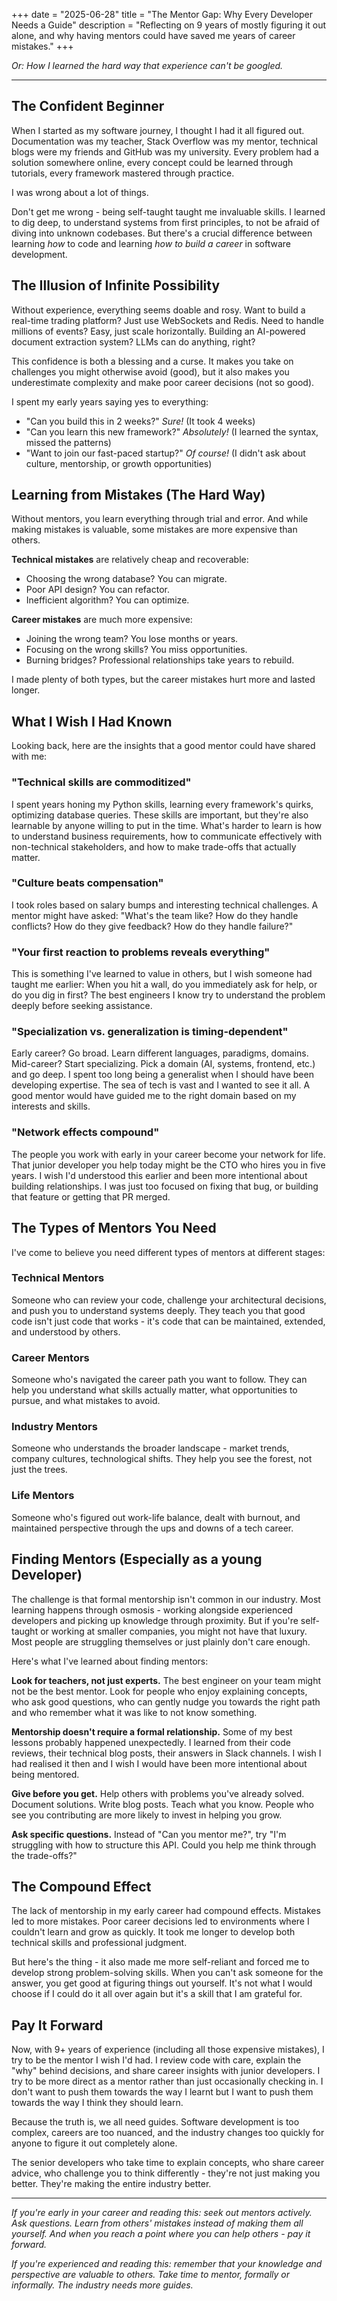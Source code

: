 +++
date = "2025-06-28"
title = "The Mentor Gap: Why Every Developer Needs a Guide"
description = "Reflecting on 9 years of mostly figuring it out alone, and why having mentors could have saved me years of career mistakes."
+++

*Or: How I learned the hard way that experience can't be googled.*

---

## The Confident Beginner

When I started as my software journey, I thought I had it all figured out. Documentation was my teacher, Stack Overflow was my mentor, technical blogs were my friends and GitHub was my university. Every problem had a solution somewhere online, every concept could be learned through tutorials, every framework mastered through practice.

I was wrong about a lot of things.

Don't get me wrong - being self-taught taught me invaluable skills. I learned to dig deep, to understand systems from first principles, to not be afraid of diving into unknown codebases. But there's a crucial difference between learning *how* to code and learning *how to build a career* in software development.

## The Illusion of Infinite Possibility

Without experience, everything seems doable and rosy. Want to build a real-time trading platform? Just use WebSockets and Redis. Need to handle millions of events? Easy, just scale horizontally. Building an AI-powered document extraction system? LLMs can do anything, right?

This confidence is both a blessing and a curse. It makes you take on challenges you might otherwise avoid (good), but it also makes you underestimate complexity and make poor career decisions (not so good).

I spent my early years saying yes to everything:
- "Can you build this in 2 weeks?" *Sure!* (It took 4 weeks)
- "Can you learn this new framework?" *Absolutely!* (I learned the syntax, missed the patterns)
- "Want to join our fast-paced startup?" *Of course!* (I didn't ask about culture, mentorship, or growth opportunities)

## Learning from Mistakes (The Hard Way)

Without mentors, you learn everything through trial and error. And while making mistakes is valuable, some mistakes are more expensive than others.

**Technical mistakes** are relatively cheap and recoverable:
- Choosing the wrong database? You can migrate.
- Poor API design? You can refactor.
- Inefficient algorithm? You can optimize.

**Career mistakes** are much more expensive:
- Joining the wrong team? You lose months or years.
- Focusing on the wrong skills? You miss opportunities.
- Burning bridges? Professional relationships take years to rebuild.

I made plenty of both types, but the career mistakes hurt more and lasted longer.

## What I Wish I Had Known

Looking back, here are the insights that a good mentor could have shared with me:

### **"Technical skills are commoditized"**
I spent years honing my Python skills, learning every framework's quirks, optimizing database queries. These skills are important, but they're also learnable by anyone willing to put in the time. What's harder to learn is how to understand business requirements, how to communicate effectively with non-technical stakeholders, and how to make trade-offs that actually matter.

### **"Culture beats compensation"**
I took roles based on salary bumps and interesting technical challenges. A mentor might have asked: "What's the team like? How do they handle conflicts? How do they give feedback? How do they handle failure?"

### **"Your first reaction to problems reveals everything"**
This is something I've learned to value in others, but I wish someone had taught me earlier: When you hit a wall, do you immediately ask for help, or do you dig in first? The best engineers I know try to understand the problem deeply before seeking assistance.

### **"Specialization vs. generalization is timing-dependent"**
Early career? Go broad. Learn different languages, paradigms, domains. Mid-career? Start specializing. Pick a domain (AI, systems, frontend, etc.) and go deep. I spent too long being a generalist when I should have been developing expertise. The sea of tech is vast and I wanted to see it all. A good mentor would have guided me to the right domain based on my interests and skills.

### **"Network effects compound"**
The people you work with early in your career become your network for life. That junior developer you help today might be the CTO who hires you in five years. I wish I'd understood this earlier and been more intentional about building relationships. I was just too focused on fixing that bug, or building that feature or getting that PR merged.

## The Types of Mentors You Need

I've come to believe you need different types of mentors at different stages:

### **Technical Mentors**
Someone who can review your code, challenge your architectural decisions, and push you to understand systems deeply. They teach you that good code isn't just code that works - it's code that can be maintained, extended, and understood by others.

### **Career Mentors**
Someone who's navigated the career path you want to follow. They can help you understand what skills actually matter, what opportunities to pursue, and what mistakes to avoid.

### **Industry Mentors**
Someone who understands the broader landscape - market trends, company cultures, technological shifts. They help you see the forest, not just the trees.

### **Life Mentors**
Someone who's figured out work-life balance, dealt with burnout, and maintained perspective through the ups and downs of a tech career.



## Finding Mentors (Especially as a young Developer)

The challenge is that formal mentorship isn't common in our industry. Most learning happens through osmosis - working alongside experienced developers and picking up knowledge through proximity. But if you're self-taught or working at smaller companies, you might not have that luxury. Most people are struggling themselves or just plainly don't care enough.

Here's what I've learned about finding mentors:

**Look for teachers, not just experts.** The best engineer on your team might not be the best mentor. Look for people who enjoy explaining concepts, who ask good questions, who can gently nudge you towards the right path and who remember what it was like to not know something.

**Mentorship doesn't require a formal relationship.** Some of my best lessons probably happened unexpectedly. I learned from their code reviews, their technical blog posts, their answers in Slack channels. I wish I had realised it then and I wish I would have been more intentional about being mentored.

**Give before you get.** Help others with problems you've already solved. Document solutions. Write blog posts. Teach what you know. People who see you contributing are more likely to invest in helping you grow.

**Ask specific questions.** Instead of "Can you mentor me?", try "I'm struggling with how to structure this API. Could you help me think through the trade-offs?"

## The Compound Effect

The lack of mentorship in my early career had compound effects. Mistakes led to more mistakes. Poor career decisions led to environments where I couldn't learn and grow as quickly. It took me longer to develop both technical skills and professional judgment.

But here's the thing - it also made me more self-reliant and forced me to develop strong problem-solving skills. When you can't ask someone for the answer, you get good at figuring things out yourself. It's not what I would choose if I could do it all over again but it's a skill that I am grateful for.

## Pay It Forward

Now, with 9+ years of experience (including all those expensive mistakes), I try to be the mentor I wish I'd had. I review code with care, explain the "why" behind decisions, and share career insights with junior developers. I try to be more direct as a mentor rather than just occasionally checking in. I don't want to push them towards the way I learnt but I want to push them towards the way I think they should learn.

Because the truth is, we all need guides. Software development is too complex, careers are too nuanced, and the industry changes too quickly for anyone to figure it out completely alone.

The senior developers who take time to explain concepts, who share career advice, who challenge you to think differently - they're not just making you better. They're making the entire industry better.

---

*If you're early in your career and reading this: seek out mentors actively. Ask questions. Learn from others' mistakes instead of making them all yourself. And when you reach a point where you can help others - pay it forward.*

*If you're experienced and reading this: remember that your knowledge and perspective are valuable to others. Take time to mentor, formally or informally. The industry needs more guides.* 